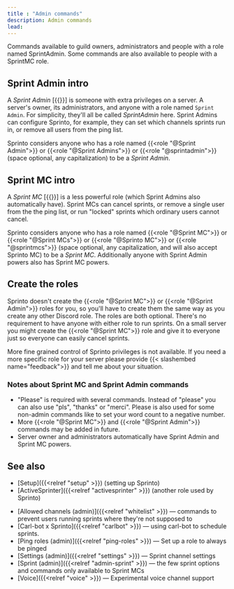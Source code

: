 ```yaml
---
title : "Admin commands"
description: Admin commands
lead: 
---
```

Commands available to guild owners, administrators and people with a role named SprintAdmin. Some commands are also available to people with a SprintMC role. 

## Sprint Admin intro

A _Sprint Admin_  [{{<tag-admin>}}] is someone with extra privileges on a server. A server's owner, its administrators, and anyone with a role named `Sprint Admin`. For simplicity, they'll all be called _SprintAdmin_ here. Sprint Admins can configure Sprinto, for example, they can set which channels sprints run in, or remove all users from the ping list.

Sprinto considers anyone who has a role named {{<role "@Sprint Admin">}} or {{<role "@Sprint Admins">}} or {{<role "@sprintadmin">}} (space optional, any capitalization) to be a _Sprint Admin_.

## Sprint MC intro

A _Sprint MC_ [{{<tag-mc>}}]  is a less powerful role (which Sprint Admins also automatically have). Sprint MCs can cancel sprints, or remove a single user from the the ping list, or run "locked" sprints which ordinary users cannot cancel.

Sprinto considers anyone who has a role named {{<role "@Sprint MC">}} or {{<role "@Sprint MCs">}} or {{<role "@Sprinto MC">}} or {{<role "@sprintmcs">}} (space optional, any capitalization, and will also accept Sprinto MC) to be a _Sprint MC_. Additionally anyone with Sprint Admin powers also has Sprint MC powers.

## Create the roles

Sprinto doesn't create the {{<role "@Sprint MC">}} or {{<role "@Sprint Admin">}} roles for you, so you'll have to create them the same way as you create any other Discord role. The roles are both optional. There's no requirement to have anyone with either role to run sprints. On a small server you might create the {{<role "@Sprint MC">}}  role and give it to everyone just so everyone can easily cancel sprints.

More fine grained control of Sprinto privileges is not available. If you need a more specific role for your server please provide {{< slashembed name="feedback">}} and tell me about your situation.

### Notes about Sprint MC and Sprint Admin commands

* "Please" is required with several commands. Instead of "please" you can also use "pls", "thanks" or "merci". Please is also used for some non-admin commands like to set your word count to a negative number. 
* More {{<role "@Sprint MC">}} and {{<role "@Sprint Admin">}} commands may be added in future.
* Server owner and administrators automatically have Sprint Admin and Sprint MC powers.

## See also
* [Setup]({{<relref "setup" >}}) (setting up Sprinto)
* [ActiveSprinter]({{<relref "activesprinter" >}}) (another role used by Sprinto)
- [Allowed channels (admin)]({{<relref "whitelist" >}}) — commands to prevent users running sprints where they're not supposed to
- [Carl-bot x Sprinto]({{<relref "carlbot" >}}) — using carl-bot to schedule sprints.
- [Ping roles (admin)]({{<relref "ping-roles" >}})  — Set up a role to always be pinged
- [Settings (admin)]({{<relref "settings" >}}) — Sprint channel settings
- [Sprint (admin)]({{<relref "admin-sprint" >}}) — the few sprint options and commands only available to Sprint MCs
- [Voice]({{<relref "voice" >}}) — Experimental voice channel support
